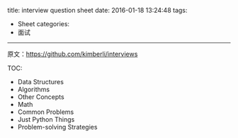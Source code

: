 title: interview question sheet
date: 2016-01-18 13:24:48
tags:
- Sheet
categories:
- 面试

---

原文：<https://github.com/kimberli/interviews>

TOC:
- Data Structures
- Algorithms
- Other Concepts
- Math
- Common Problems
- Just Python Things
- Problem-solving Strategies
